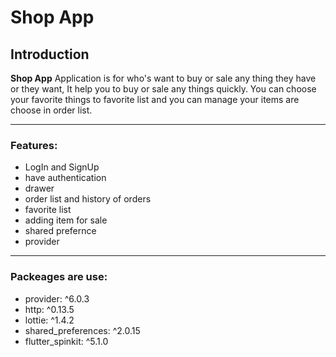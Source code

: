 # Shop App

 ## Introduction ##
 **Shop App** Application is for who's want to buy or sale any thing they have or they want, It help you to buy or sale any things quickly. You can choose your favorite things to favorite list and you can manage your items are choose in order list.


---
 ### Features: ###
 - LogIn and SignUp 
 - have authentication
 - drawer
 - order list and history of orders
 - favorite list
 - adding item for sale 
 - shared prefernce 
 - provider
 ---
 ### Packeages are use: ###
 - provider: ^6.0.3
 - http: ^0.13.5
 - lottie: ^1.4.2
 - shared_preferences: ^2.0.15
 - flutter_spinkit: ^5.1.0
#